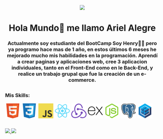 <div id='header' align='center'>
    <img src='https://media.giphy.com/media/Dh5q0sShxgp13DwrvG/giphy.gif' width='380px'/>
    <h1 align='center'> Hola Mundo👋 me llamo Ariel Alegre</h1>
     <h3 align='center'>Actualmente soy estudiante del BootCamp Soy Henry🧑‍🚀 pero ya programo hace mas de 1 año, en estos últimos 6 meses he mejorado mucho mis habilidades en la programación. Aprendí a crear paginas y aplicaciones web, cree 3 aplicacion individuales, tanto en el Front-End como en le Back-End, y realice un trabajo grupal que fue la creación de un e-commerce.</h3>
</div>

## 
<div>
<h3 id='header'>Mis Skills: </h3>
<img src='https://github.com/devicons/devicon/blob/master/icons/html5/html5-original.svg' height='50px' width='50px'/>
<img src='https://github.com/devicons/devicon/blob/master/icons/css3/css3-original.svg' height='50px' width='50px'/>
<img src='https://github.com/devicons/devicon/blob/master/icons/javascript/javascript-original.svg' height='50px' width='50px'/>
<img src='https://github.com/devicons/devicon/blob/master/icons/react/react-original.svg' height='50px' width='50px'/>
<img src='https://github.com/devicons/devicon/blob/master/icons/redux/redux-original.svg' height='50px' width='50px'/>
<img src='https://github.com/devicons/devicon/blob/master/icons/express/express-original.svg' height='50px' width='50px'/>
<img src='https://github.com/devicons/devicon/blob/master/icons/nodejs/nodejs-original.svg' height='50px' width='50px'/>
<img src='https://github.com/devicons/devicon/blob/master/icons/postgresql/postgresql-original.svg' height='50px' width='50px'/>
<img src='https://github.com/devicons/devicon/blob/master/icons/sequelize/sequelize-original.svg' height='50px' width='50px'/>

</div>

##
<div>
    <a href='https://www.linkedin.com/in/ariel-alegre-84526a186/'> <img src= 'https://cdn-icons-png.flaticon.com/512/174/174857.png' height='50px' widht='50px'/> </a>
    <a href='arielalegre98@gmail.com'> <img src= 'https://cdn-icons-png.flaticon.com/512/281/281769.png' height='50px' widht='50px'/> </a>
</div>
